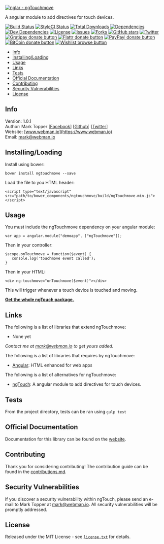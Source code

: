 [![nglar - ngTouchmove](http://static-content.webman.io/github.com/nglar/ngTouchmove.png)](https://www.webman.io/nglar/ngTouchmove)

A angular module to add directives for touch devices.

[![Build Status](https://travis-ci.org/nglar/ngTouchmove.svg?branch=master)](https://travis-ci.org/nglar/ngTouchmove)
[![StyleCI Status](https://styleci.io/repos/30239459/shield?style=flat)](https://styleci.io/repos/30239459)
[![Total Downloads](https://img.shields.io/github/downloads/nglar/ngTouchmove/latest/total.svg)](https://github.com/nglar/ngTouchmove)
[![Dependencies](https://img.shields.io/david/nglar/ngTouchmove.svg)](https://github.com/nglar/ngTouchmove)
[![Dev Dependencies](https://img.shields.io/david/dev/nglar/ngTouchmove.svg)](https://github.com/nglar/ngTouchmove)
[![License](https://img.shields.io/bower/l/ngtouchmove.svg)](https://github.com/nglar/ngTouchmove)
[![Issues](https://img.shields.io/github/issues/nglar/ngTouchmove.svg)](https://github.com/nglar/ngTouchmove/issues)
[![Forks](https://img.shields.io/github/forks/nglar/ngTouchmove.svg)](https://github.com/nglar/ngTouchmove/network)
[![GitHub stars](https://img.shields.io/github/stars/nglar/ngTouchmove.svg)](https://github.com/nglar/ngTouchmove/stargazers)
[![Twitter](https://img.shields.io/twitter/url/https/github.com/nglar/ngTouchmove.svg?style=social?style=flat)](https://twitter.com/intent/tweet?text=Check+out+this+awesome+Angular+module!+Adds+directives+for+touch+events+for+touch+devices.+%23angularjs+%23jsdev+https%3A%2F%2Fgithub.com%2Fnglar%2FngTouchmove)
[![Gratipay donate button](https://img.shields.io/gratipay/marktopper.svg)](https://www.gratipay.com/marktopper/ "Donate weekly to this project using Gratipay")
[![Flattr donate button](https://img.shields.io/badge/flattr-donate-yellow.svg)](http://flattr.com/profile/marktopper "Donate monthly to this project using Flattr")
[![PayPayl donate button](https://img.shields.io/badge/paypal-donate-yellow.svg)](https://www.paypal.com/cgi-bin/webscr?cmd=_s-xclick&hosted_button_id=LGMRSYNWLWBAU "Donate once-off to this project using Paypal")
[![BitCoin donate button](https://img.shields.io/badge/bitcoin-donate-yellow.svg)](https://www.coinbase.com/checkouts/c5a01e3bb552fbfa301b696371d8df48 "Donate once-off to this project using BitCoin")
[![Wishlist browse button](https://img.shields.io/badge/wishlist-donate-yellow.svg)](http://amzn.com/w/3CVLUT2YS911W "Buy an item on our wishlist for us")

* [Info](#info)
* [Installing/Loading](#installingloading)
* [Usage](#usage)
* [Links](#links)
* [Tests](#tests)
* [Official Documentation](#official-documentation)
* [Contributing](#contributing)
* [Security Vulnerabilities](#security-vulnerabilities)
* [License](#license)

## Info

Version: 1.0.1    
Author: Mark Topper [[Facebook](https://facebook.com/marktopper)] [[Github](https://github.com/marktopper)] [[Twitter](https://twitter.com/webman.io)]    
Website: [www.webman.io](https://www.webman.io)    
Email: [mark@webman.io](mailto:mark@webman.io)

## Installing/Loading

Install using bower:
```
bower install ngtouchmove --save
```

Load the file to you HTML header:
```
<script type="text/javascript" src="path/to/bower_components/ngtouchmove/build/ngTouchmove.min.js"></script>
```

## Usage

You must include the ngTouchmove dependency on your angular module:
````
var app = angular.module("demoapp", ["ngTouchmove"]);
````

Then in your controller:

```
$scope.onTouchmove = function($event) {
   console.log('touchmove event called');
}
```

Then in your HTML:
```
<div ng-touchmove="onTouchmove($event)"></div>
```

This will trigger whenever a touch device is touched and moving.

[__Get the whole ngTouch package.__](https://github.com/nglar/ngTouch)

## Links

The following is a list of libraries that extend ngTouchmove:

 * None yet

*Contact me at [mark@webman.io](mailto:mark@webman.io) to get yours added.*

The following is a list of libraries that requires by ngTouchmove:

 * [Angular](https://github.com/angular/angular.js):
HTML enhanced for web apps

The following is a list of alternatives for ngTouchmove:
* [ngTouch](https://github.com/nglar/ngTouch):
A angular module to add directives for touch devices.

## Tests

From the project directory, tests can be ran using `gulp test`

## Official Documentation

Documentation for this library can be found on the [website](https://www.webman.io/nglar/ngtouchmove).

## Contributing

Thank you for considering contributing! The contribution guide can be found in the [contributions.md](https://github.com/nglar/ngTouchmove/blob/master/contributions.md).

## Security Vulnerabilities

If you discover a security vulnerability within ngTouch, please send an e-mail to Mark Topper at [mark@webman.io](mailto:mark@webman.io). All security vulnerabilities will be promptly addressed.

## License

Released under the MIT License - see [`license.txt`](https://github.com/nglar/ngTouchmove/blob/master/license) for details.
